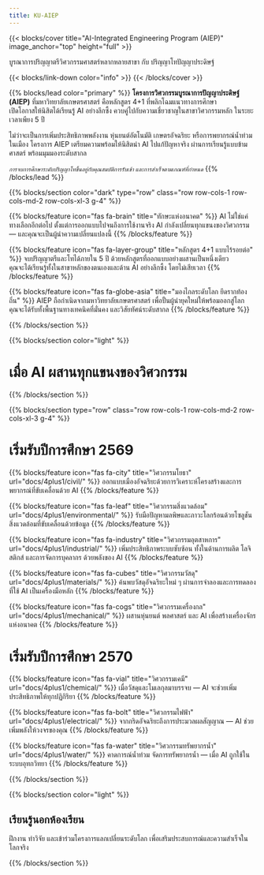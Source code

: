 ```yaml
---
title: KU-AIEP
---
```


{{< blocks/cover title="AI-Integrated Engineering Program (AIEP)" image_anchor="top" height="full" >}}
<p class="lead mt-5 mb-5">บูรณาการปริญญาตรีวิศวกรรมศาสตร์หลากหลายสาขา กับ ปริญญาโทปัญญาประดิษฐ์</p>
{{< blocks/link-down color="info" >}}
{{< /blocks/cover >}}

{{% blocks/lead color="primary" %}}
**โครงการวิศวกรรมบูรณาการปัญญาประดิษฐ์ (AIEP)** ที่มหาวิทยาลัยเกษตรศาสตร์ คือหลักสูตร 4+1 ที่พลิกโฉมแนวทางการศึกษา  
เปิดโอกาสให้นิสิตได้เรียนรู้ AI อย่างลึกซึ้ง ควบคู่ไปกับความเชี่ยวชาญในสาขาวิศวกรรมหลัก ในระยะเวลาเพียง 5 ปี

ไม่ว่าจะเป็นการเพิ่มประสิทธิภาพพลังงาน หุ่นยนต์อัตโนมัติ เกษตรอัจฉริยะ หรือการพยากรณ์น้ำท่วมในเมือง โครงการ AIEP เตรียมความพร้อมให้นิสิตนำ AI ไปแก้ปัญหาจริง ผ่านการเรียนรู้แบบข้ามศาสตร์ พร้อมมุมมองระดับสากล

<small><em>การจบการศึกษาระดับปริญญาโทขึ้นอยู่กับคุณสมบัติการรับเข้า และการสำเร็จตามเกณฑ์ที่กำหนด</em></small>
{{% /blocks/lead %}}

{{% blocks/section color="dark" type="row" class="row row-cols-1 row-cols-md-2 row-cols-xl-3 g-4" %}}

{{% blocks/feature icon="fas fa-brain" title="ทักษะแห่งอนาคต" %}}
AI ไม่ใช่แค่ทางเลือกอีกต่อไป ตั้งแต่การออกแบบไปจนถึงการใช้งานจริง AI กำลังเปลี่ยนทุกแขนงของวิศวกรรม — และคุณจะเป็นผู้นำความเปลี่ยนแปลงนี้
{{% /blocks/feature %}}

{{% blocks/feature icon="fas fa-layer-group" title="หลักสูตร 4+1 แบบไร้รอยต่อ" %}}
จบปริญญาตรีและโทได้ภายใน 5 ปี ด้วยหลักสูตรที่ออกแบบอย่างผสานเป็นหนึ่งเดียว  
คุณจะได้เรียนรู้ทั้งในสาขาหลักของตนเองและด้าน AI อย่างลึกซึ้ง โดยไม่เสียเวลา
{{% /blocks/feature %}}

{{% blocks/feature icon="fas fa-globe-asia" title="มองไกลระดับโลก ยึดรากท้องถิ่น" %}}
AIEP ถือกำเนิดจากมหาวิทยาลัยเกษตรศาสตร์ เพื่อปั้นผู้นำยุคใหม่ให้พร้อมออกสู่โลก  
คุณจะได้รับทั้งพื้นฐานทางเทคนิคที่มั่นคง และวิสัยทัศน์ระดับสากล
{{% /blocks/feature %}}

{{% /blocks/section %}}

{{% blocks/section color="light" %}}
<div class="text-center my-4">
  <h1 class="display-5">เมื่อ AI ผสานทุกแขนงของวิศวกรรม</h1>
</div>
{{% /blocks/section %}}

{{% blocks/section type="row" class="row row-cols-1 row-cols-md-2 row-cols-xl-3 g-4"  %}}

<div class="text-center my-4 mt-5">
<h1 class="display-6">
เริ่มรับปีการศึกษา 2569
</h1>
</div>

{{% blocks/feature icon="fas fa-city" title="วิศวกรรมโยธา" url="docs/4plus1/civil/" %}}
ออกแบบเมืองอัจฉริยะด้วยการวิเคราะห์โครงสร้างและการพยากรณ์ที่ขับเคลื่อนด้วย AI
{{% /blocks/feature %}}

{{% blocks/feature icon="fas fa-leaf" title="วิศวกรรมสิ่งแวดล้อม" url="docs/4plus1/environmental/" %}}
รับมือปัญหามลพิษและภาวะโลกร้อนด้วยโซลูชันสิ่งแวดล้อมที่ขับเคลื่อนด้วยข้อมูล
{{% /blocks/feature %}}

{{% blocks/feature icon="fas fa-industry" title="วิศวกรรมอุตสาหการ" url="docs/4plus1/industrial/" %}}
เพิ่มประสิทธิภาพระบบซับซ้อน ทั้งในด้านการผลิต โลจิสติกส์ และการจัดการบุคลากร ด้วยพลังของ AI
{{% /blocks/feature %}}

{{% blocks/feature icon="fas fa-cubes" title="วิศวกรรมวัสดุ" url="docs/4plus1/materials/" %}}
ค้นพบวัสดุอัจฉริยะใหม่ ๆ ผ่านการจำลองและการทดลองที่ใช้ AI เป็นเครื่องมือหลัก
{{% /blocks/feature %}}

{{% blocks/feature icon="fas fa-cogs"  title="วิศวกรรมเครื่องกล" url="docs/4plus1/mechanical/" %}}
ผสานหุ่นยนต์ พลศาสตร์ และ AI เพื่อสร้างเครื่องจักรแห่งอนาคต
{{% /blocks/feature %}}


<div class="text-center my-4 mt-5">
<h1 class="display-6">
เริ่มรับปีการศึกษา 2570
</h1>
</div>

{{% blocks/feature icon="fas fa-vial" title="วิศวกรรมเคมี" url="docs/4plus1/chemical/" %}}
เมื่อวัสดุและโมเลกุลมาบรรจบ — AI จะช่วยเพิ่มประสิทธิภาพให้ทุกปฏิกิริยา
{{% /blocks/feature %}}

{{% blocks/feature icon="fas fa-bolt" title="วิศวกรรมไฟฟ้า" url="docs/4plus1/electrical/" %}}
จากกริดอัจฉริยะถึงการประมวลผลสัญญาณ — AI ช่วยเพิ่มพลังให้วงจรของคุณ
{{% /blocks/feature %}}

{{% blocks/feature icon="fas fa-water" title="วิศวกรรมทรัพยากรน้ำ" url="docs/4plus1/water/" %}}
คาดการณ์น้ำท่วม จัดการทรัพยากรน้ำ — เมื่อ AI ถูกใช้ในระบบอุทกวิทยา
{{% /blocks/feature %}}


{{% /blocks/section %}}

{{% blocks/section color="light" %}}

## เรียนรู้นอกห้องเรียน  
ฝึกงาน ทำวิจัย และเข้าร่วมโครงการแลกเปลี่ยนระดับโลก เพื่อเสริมประสบการณ์และความสำเร็จในโลกจริง

{{% /blocks/section %}}
